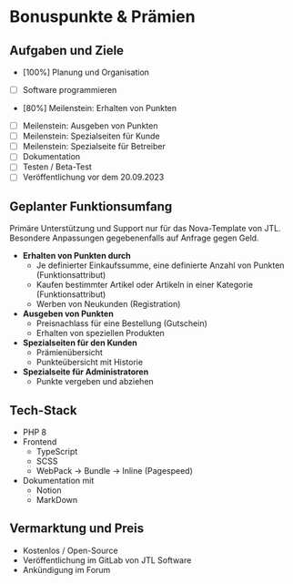 # Bonuspunkte & Prämien

## Aufgaben und Ziele

- [100%]  Planung und Organisation
- [ ]  Software programmieren
  - [80%]  Meilenstein: Erhalten von Punkten
  - [ ]  Meilenstein: Ausgeben von Punkten
  - [ ]  Meilenstein: Spezialseiten für Kunde
  - [ ]  Meilenstein: Spezialseite für Betreiber
- [ ]  Dokumentation
- [ ]  Testen / Beta-Test
- [ ]  Veröffentlichung vor dem 20.09.2023

## Geplanter Funktionsumfang

Primäre Unterstützung und Support nur für das Nova-Template von JTL. Besondere Anpassungen gegebenenfalls auf Anfrage gegen Geld.

- **Erhalten von Punkten durch**
  - Je definierter Einkaufssumme, eine definierte Anzahl von Punkten (Funktionsattribut)
  - Kaufen bestimmter Artikel oder Artikeln in einer Kategorie (Funktionsattribut)
  - Werben von Neukunden (Registration)
- **Ausgeben von Punkten**
  - Preisnachlass für eine Bestellung (Gutschein)
  - Erhalten von speziellen Produkten
- **Spezialseiten für den Kunden**
  - Prämienübersicht
  - Punkteübersicht mit Historie
- **Spezialseite für Administratoren**
  - Punkte vergeben und abziehen

## Tech-Stack

- PHP 8
- Frontend
  - TypeScript
  - SCSS
  - WebPack → Bundle → Inline (Pagespeed)
- Dokumentation mit
  - Notion
  - MarkDown

## Vermarktung und Preis

- Kostenlos / Open-Source
- Veröffentlichung im GitLab von JTL Software
- Ankündigung im Forum
